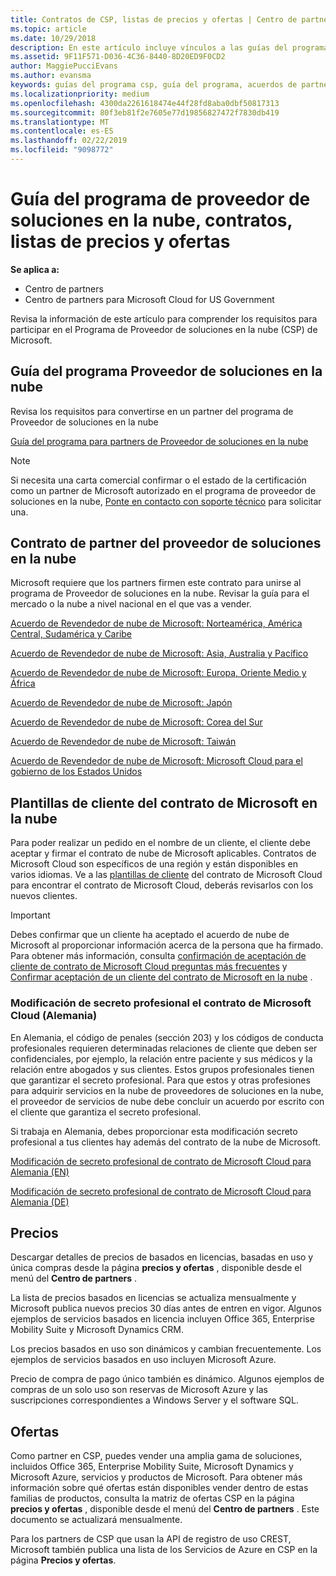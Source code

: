 ```yaml
---
title: Contratos de CSP, listas de precios y ofertas | Centro de partners
ms.topic: article
ms.date: 10/29/2018
description: En este artículo incluye vínculos a las guías del programa Proveedor de soluciones en la nube, acuerdos de partner, acuerdos de clientes, listas de precios y ofertas.
ms.assetid: 9F11F571-D036-4C36-8440-8D20ED9F0CD2
author: MaggiePucciEvans
ms.author: evansma
keywords: guías del programa csp, guía del programa, acuerdos de partners, acuerdo de clientes, listas de precios, ofertas
ms.localizationpriority: medium
ms.openlocfilehash: 4300da2261618474e44f28fd8aba0dbf50817313
ms.sourcegitcommit: 80f3eb81f2e7605e77d19856827472f7830db419
ms.translationtype: MT
ms.contentlocale: es-ES
ms.lasthandoff: 02/22/2019
ms.locfileid: "9098772"
---
```

# <a name="cloud-solution-provider-program-guide-agreements-price-lists-and-offers"></a>Guía del programa de proveedor de soluciones en la nube, contratos, listas de precios y ofertas

**Se aplica a:**

-  Centro de partners
-  Centro de partners para Microsoft Cloud for US Government


Revisa la información de este artículo para comprender los requisitos para participar en el Programa de Proveedor de soluciones en la nube (CSP) de Microsoft. 

## <a name="cloud-solution-provider-program-guide"></a>Guía del programa Proveedor de soluciones en la nube

Revisa los requisitos para convertirse en un partner del programa de Proveedor de soluciones en la nube

[Guía del programa para partners de Proveedor de soluciones en la nube](https://go.microsoft.com/fwlink/p/?LinkId=617100)

>[!Note]
>Si necesita una carta comercial confirmar o el estado de la certificación como un partner de Microsoft autorizado en el programa de proveedor de soluciones en la nube, [Ponte en contacto con soporte técnico](https://partner.microsoft.com/pcv/servicerequests/create) para solicitar una.

## <a name="cloud-solution-provider-partner-agreement"></a>Contrato de partner del proveedor de soluciones en la nube

Microsoft requiere que los partners firmen este contrato para unirse al programa de Proveedor de soluciones en la nube. Revisar la guía para el mercado o la nube a nivel nacional en el que vas a vender.

[Acuerdo de Revendedor de nube de Microsoft: Norteamérica, América Central, Sudamérica y Caribe](https://download.microsoft.com/download/2/C/8/2C8CAC17-FCE7-4F51-9556-4D77C7022DF5/MCRA2018_AOC_ENG_Sep2018_CR.pdf)

[Acuerdo de Revendedor de nube de Microsoft: Asia, Australia y Pacífico](https://download.microsoft.com/download/2/C/8/2C8CAC17-FCE7-4F51-9556-4D77C7022DF5/MCRA2018_APOC_ENG_Mar2019_CR.pdf)

[Acuerdo de Revendedor de nube de Microsoft: Europa, Oriente Medio y África](https://download.microsoft.com/download/2/C/8/2C8CAC17-FCE7-4F51-9556-4D77C7022DF5/MCRA2018_EOC_ENG_Sep2018_CR.pdf)

[Acuerdo de Revendedor de nube de Microsoft: Japón](https://download.microsoft.com/download/2/C/8/2C8CAC17-FCE7-4F51-9556-4D77C7022DF5/MCRA2018_JPN_ENG_Sep2018_CR.pdf)

[Acuerdo de Revendedor de nube de Microsoft: Corea del Sur](https://download.microsoft.com/download/2/C/8/2C8CAC17-FCE7-4F51-9556-4D77C7022DF5/MCRA2018_KOR_ENG_Sep2018_CR.pdf)

[Acuerdo de Revendedor de nube de Microsoft: Taiwán](https://download.microsoft.com/download/2/C/8/2C8CAC17-FCE7-4F51-9556-4D77C7022DF5/MCRA2018_TAI_ENG_Sep2018_CR.pdf)

[Acuerdo de Revendedor de nube de Microsoft: Microsoft Cloud para el gobierno de los Estados Unidos](https://download.microsoft.com/download/2/C/8/2C8CAC17-FCE7-4F51-9556-4D77C7022DF5/MCRA2018_AOC_USGCC_ENG_Feb2019_CR.pdf)

## <a name="microsoft-cloud-agreement-customer-templates"></a>Plantillas de cliente del contrato de Microsoft en la nube

Para poder realizar un pedido en el nombre de un cliente, el cliente debe aceptar y firmar el contrato de nube de Microsoft aplicables. Contratos de Microsoft Cloud son específicos de una región y están disponibles en varios idiomas. Ve a las [plantillas de cliente](agreements.md) del contrato de Microsoft Cloud para encontrar el contrato de Microsoft Cloud, deberás revisarlos con los nuevos clientes.

>[!IMPORTANT]
>Debes confirmar que un cliente ha aceptado el acuerdo de nube de Microsoft al proporcionar información acerca de la persona que ha firmado. Para obtener más información, consulta [confirmación de aceptación de cliente de contrato de Microsoft Cloud preguntas más frecuentes](confirm-consent-faq.md) y [Confirmar aceptación de un cliente del contrato de Microsoft en la nube](confirm-consent.md) .

### <a name="professional-secrecy-amendment-to-the-microsoft-cloud-agreement-germany"></a>Modificación de secreto profesional el contrato de Microsoft Cloud (Alemania)

En Alemania, el código de penales (sección 203) y los códigos de conducta profesionales requieren determinadas relaciones de cliente que deben ser confidenciales, por ejemplo, la relación entre paciente y sus médicos y la relación entre abogados y sus clientes. Estos grupos profesionales tienen que garantizar el secreto profesional. Para que estos y otras profesiones para adquirir servicios en la nube de proveedores de soluciones en la nube, el proveedor de servicios de nube debe concluir un acuerdo por escrito con el cliente que garantiza el secreto profesional. 

Si trabaja en Alemania, debes proporcionar esta modificación secreto profesional a tus clientes hay además del contrato de la nube de Microsoft.

[Modificación de secreto profesional de contrato de Microsoft Cloud para Alemania (EN)](https://go.microsoft.com/fwlink/?linkid=2030827&clcid=0x409)

[Modificación de secreto profesional de contrato de Microsoft Cloud para Alemania (DE)](https://go.microsoft.com/fwlink/?linkid=2030827&clcid=0x407)


## <a name="pricing"></a>Precios


Descargar detalles de precios de basados en licencias, basadas en uso y única compras desde la página **precios y ofertas** , disponible desde el menú del **Centro de partners** . 

La lista de precios basados en licencias se actualiza mensualmente y Microsoft publica nuevos precios 30 días antes de entren en vigor. Algunos ejemplos de servicios basados en licencia incluyen Office 365, Enterprise Mobility Suite y Microsoft Dynamics CRM. 

Los precios basados en uso son dinámicos y cambian frecuentemente. Los ejemplos de servicios basados en uso incluyen Microsoft Azure.

Precio de compra de pago único también es dinámico. Algunos ejemplos de compras de un solo uso son reservas de Microsoft Azure y las suscripciones correspondientes a Windows Server y el software SQL. 


## <a name="offers"></a>Ofertas


Como partner en CSP, puedes vender una amplia gama de soluciones, incluidos Office 365, Enterprise Mobility Suite, Microsoft Dynamics y Microsoft Azure, servicios y productos de Microsoft. Para obtener más información sobre qué ofertas están disponibles vender dentro de estas familias de productos, consulta la matriz de ofertas CSP en la página **precios y ofertas** , disponible desde el menú del **Centro de partners** . Este documento se actualizará mensualmente.

Para los partners de CSP que usan la API de registro de uso CREST, Microsoft también publica una lista de los Servicios de Azure en CSP en la página **Precios y ofertas**.


